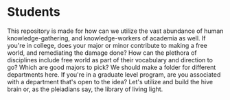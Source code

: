 # Students
This repository is made for how can we utilize the vast abundance of human knowledge-gathering, and knowledge-workers of academia as well. If you're in college, does your major or minor contribute to making a free world, and remediating the damage done? How can the plethora of disciplines include free world as part of their vocabulary and direction to go? Which are good majors to pick? We should make a folder for different departments here. If you're in a graduate level program, are you associated with a department that's open to the idea? Let's utilize and build the hive brain or, as the pleiadians say, the library of living light.

